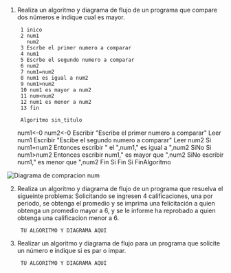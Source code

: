 1. Realiza un algoritmo y diagrama de flujo de un programa que compare dos números e indique cual es mayor.
  
        1 inico
        2 num1
          num2
        3 Escrbe el primer numero a comparar
        4 num1
        5 Escrbe el segundo numero a comparar
        6 num2
        7 num1=num2
        8 num1 es igual a num2
        9 num1>num2
        10 num1 es mayor a num2
        11 num<num2
        12 num1 es menor a num2
        13 fin
        
        Algoritmo sin_titulo
	num1<-0
	num2<-0
	Escribir "Escribe el primer numero a comparar"
	Leer num1
	Escribir "Escibe el segundo numero a comparar"
	Leer num2
	Si num1=num2 Entonces
		escribir " el ",num1," es igual a ",num2
	SiNo
		Si num1>num2 Entonces
			escribir num1," es mayor que ",num2
		SiNo
			escribir num1," es menor que ",num2
		Fin Si
	Fin Si
FinAlgoritmo
        
  ![Diagrama de compracion num](https://user-images.githubusercontent.com/113545541/191880082-ac194b06-36ec-42d9-b1e3-bc751523c044.png)

        
2. Realiza un algoritmo y diagrama de flujo de un programa que resuelva el sigueinte problema: Solicitando se ingresen 4 calificaciones, una por periodo, se obtenga el promedio y se imprima una felicitación a quien obtenga un promedio mayor a 6, y se le informe ha reprobado a quien obtenga una calificacion menor a 6.

        TU ALGORITMO Y DIAGRAMA AQUI

3. Realizar un algoritmo y diagrama de flujo para un programa que solicite un número e indique si es par o impar.

        TU ALGORITMO Y DIAGRAMA AQUI
